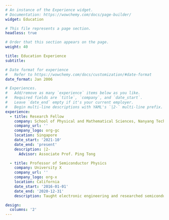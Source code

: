 ```yaml
---
# An instance of the Experience widget.
# Documentation: https://wowchemy.com/docs/page-builder/
widget: Education

# This file represents a page section.
headless: true

# Order that this section appears on the page.
weight: 40

title: Education Experience
subtitle:

# Date format for experience
#   Refer to https://wowchemy.com/docs/customization/#date-format
date_format: Jan 2006

# Experiences.
#   Add/remove as many `experience` items below as you like.
#   Required fields are `title`, `company`, and `date_start`.
#   Leave `date_end` empty if it's your current employer.
#   Begin multi-line descriptions with YAML's `|2-` multi-line prefix.
experience:
  - title: Research Fellow
    company: School of Physical and Mathematical Sciences, Nanyang Technological University
    company_url: ''
    company_logo: org-gc
    location: Singapore
    date_start: '2021-10'
    date_end: 'present'
    description: |2-
      Advisor: Associate Prof. Ping Tong

  - title: Professor of Semiconductor Physics
    company: University X
    company_url: ''
    company_logo: org-x
    location: California
    date_start: '2016-01-01'
    date_end: '2020-12-31'
    description: Taught electronic engineering and researched semiconductor physics.

design:
  columns: '2'
---
```

